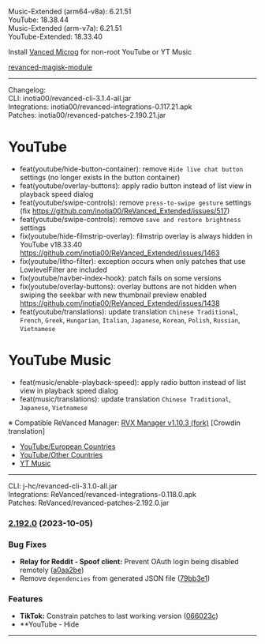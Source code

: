 Music-Extended (arm64-v8a): 6.21.51  
YouTube: 18.38.44  
Music-Extended (arm-v7a): 6.21.51  
YouTube-Extended: 18.33.40  

Install [Vanced Microg](https://github.com/TeamVanced/VancedMicroG/releases) for non-root YouTube or YT Music  

[revanced-magisk-module](https://github.com/j-hc/revanced-magisk-module)  

---
Changelog:  
CLI: inotia00/revanced-cli-3.1.4-all.jar  
Integrations: inotia00/revanced-integrations-0.117.21.apk  
Patches: inotia00/revanced-patches-2.190.21.jar  

YouTube
==
- feat(youtube/hide-button-container): remove `Hide live chat button` settings (no longer exists in the button container)
- feat(youtube/overlay-buttons): apply radio button instead of list view in playback speed dialog
- feat(youtube/swipe-controls): remove `press-to-swipe gesture` settings (fix https://github.com/inotia00/ReVanced_Extended/issues/517)
- feat(youtube/swipe-controls): remove `save and restore brightness` settings
- fix(youtube/hide-filmstrip-overlay): filmstrip overlay is always hidden in YouTube v18.33.40 https://github.com/inotia00/ReVanced_Extended/issues/1463
- fix(youtube/litho-filter): exception occurs when only patches that use LowlevelFilter are included
- fix(youtube/navber-index-hook): patch fails on some versions
- fix(youtube/overlay-buttons): overlay buttons are not hidden when swiping the seekbar with new thumbnail preview enabled https://github.com/inotia00/ReVanced_Extended/issues/1438
- feat(youtube/translations): update translation
`Chinese Traditional`, `French`, `Greek`, `Hungarian`, `Italian`, `Japanese`, `Korean`, `Polish`, `Russian`, `Vietnamese`


YouTube Music
==
- feat(music/enable-playback-speed): apply radio button instead of list view in playback speed dialog
- feat(music/translations): update translation
`Chinese Traditional`, `Japanese`, `Vietnamese`


※ Compatible ReVanced Manager: [RVX Manager v1.10.3 (fork)](https://github.com/inotia00/revanced-manager/releases/tag/v1.10.3)
[Crowdin translation]
- [YouTube/European Countries](https://crowdin.com/project/revancedextendedeu)
- [YouTube/Other Countries](https://crowdin.com/project/revancedextended)
- [YT Music](https://crowdin.com/project/revanced-music-extended)

---
CLI: j-hc/revanced-cli-3.1.0-all.jar  
Integrations: ReVanced/revanced-integrations-0.118.0.apk  
Patches: ReVanced/revanced-patches-2.192.0.jar  

### [2.192.0](https://github.com/ReVanced/revanced-patches/compare/v2.191.0...v2.192.0) (2023-10-05)
### Bug Fixes
* **Relay for Reddit - Spoof client:** Prevent OAuth login being disabled remotely ([a0aa2be](https://github.com/ReVanced/revanced-patches/commit/a0aa2be86d25aab2803901b4100fdc75461e94bc))
* Remove `dependencies` from generated JSON file ([79bb3e1](https://github.com/ReVanced/revanced-patches/commit/79bb3e164f84094c639ac9e567dc0a5ce70300bd))
### Features
* **TikTok:** Constrain patches to last working version ([066023c](https://github.com/ReVanced/revanced-patches/commit/066023ca148b413b0848c0939e0bab2b3ff32b3a))
* **YouTube - Hide 
---  
